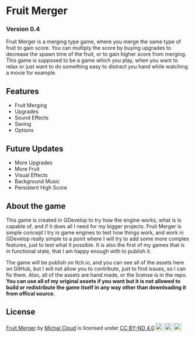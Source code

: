# Fruit Merger
### Version 0.4
Fruit Merger is a merging type game, where you merge the same type of fruit to gain score. You can multiply the score by buying upgrades to decrease the spawn time of the fruit, or to gain higher score from merging. This game is supposed to be a game which you play, when you want to relax or just want to do something easy to distract you hand while watching a movie for example.

## Features
- Fruit Merging
- Upgrades
- Sound Effects
- Saving
- Options

## Future Updates
- More Upgrades
- More Fruit
- Visual Effects
- Background Music
- Persistent High Score

## About the game
This game is created in GDevelop to try how the engine works, what is is capable of, and if it does all I need for my bigger projects.
Fruit Merger is simple concept I try in game engines to test how things work, and work in GDevelop really simple to a point where I will try to add some more complex features, just to test what it possible.
It is also the first of my games that is in functional state, that I am happy enough with to publish it.

The game will be publish on Itch.io, and you can see all of the assets here on GitHub, but I will not allow you to contribute, just to find issues, so I can fix them.
Also, all of the assets are hand made, or the license is in the repo. **You can use all of my original assets if you want but it is not allowed to build or redistribute the game itself in any way other than downloading it from offical source.**

## License
<p xmlns:cc="http://creativecommons.org/ns#" xmlns:dct="http://purl.org/dc/terms/"><a property="dct:title" rel="cc:attributionURL" href="https://github.com/slimak55/fruitMerger">Fruit Merger</a> by <a rel="cc:attributionURL dct:creator" property="cc:attributionName" href="https://cloudfolium.eu/">Michal Cloud</a> is licensed under <a href="http://creativecommons.org/licenses/by-nd/4.0/?ref=chooser-v1" target="_blank" rel="license noopener noreferrer" style="display:inline-block;">CC BY-ND 4.0<img style="height:22px!important;margin-left:3px;vertical-align:text-bottom;" src="https://mirrors.creativecommons.org/presskit/icons/cc.svg?ref=chooser-v1"><img style="height:22px!important;margin-left:3px;vertical-align:text-bottom;" src="https://mirrors.creativecommons.org/presskit/icons/by.svg?ref=chooser-v1"><img style="height:22px!important;margin-left:3px;vertical-align:text-bottom;" src="https://mirrors.creativecommons.org/presskit/icons/nd.svg?ref=chooser-v1"></a></p>
